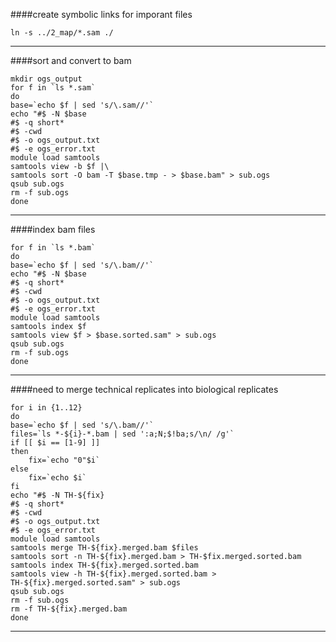 ####create symbolic links for imporant files
```
ln -s ../2_map/*.sam ./
```
---
####sort and convert to bam
```
mkdir ogs_output
for f in `ls *.sam`
do
base=`echo $f | sed 's/\.sam//'`
echo "#$ -N $base
#$ -q short*
#$ -cwd
#$ -o ogs_output.txt
#$ -e ogs_error.txt
module load samtools
samtools view -b $f |\
samtools sort -O bam -T $base.tmp - > $base.bam" > sub.ogs
qsub sub.ogs
rm -f sub.ogs
done
```
---
####index bam files
```
for f in `ls *.bam`
do
base=`echo $f | sed 's/\.bam//'`
echo "#$ -N $base
#$ -q short*
#$ -cwd
#$ -o ogs_output.txt
#$ -e ogs_error.txt
module load samtools
samtools index $f
samtools view $f > $base.sorted.sam" > sub.ogs
qsub sub.ogs
rm -f sub.ogs
done
```
---
####need to merge technical replicates into biological replicates
```
for i in {1..12}
do
base=`echo $f | sed 's/\.bam//'`
files=`ls *-${i}-*.bam | sed ':a;N;$!ba;s/\n/ /g'`
if [[ $i == [1-9] ]]
then
	fix=`echo "0"$i`
else
	fix=`echo $i`
fi
echo "#$ -N TH-${fix}
#$ -q short*
#$ -cwd
#$ -o ogs_output.txt
#$ -e ogs_error.txt
module load samtools
samtools merge TH-${fix}.merged.bam $files
samtools sort -n TH-${fix}.merged.bam > TH-$fix.merged.sorted.bam
samtools index TH-${fix}.merged.sorted.bam
samtools view -h TH-${fix}.merged.sorted.bam > TH-${fix}.merged.sorted.sam" > sub.ogs
qsub sub.ogs
rm -f sub.ogs
rm -f TH-${fix}.merged.bam
done
```
---
